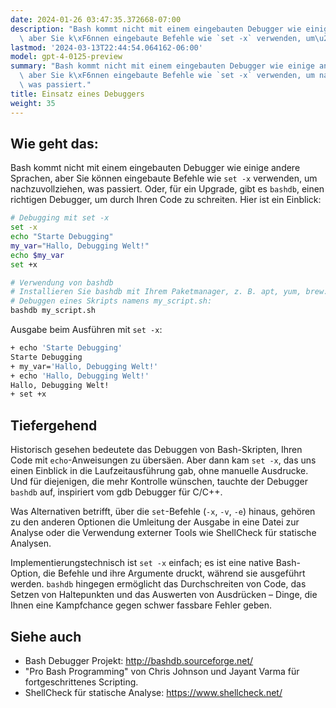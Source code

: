```yaml
---
date: 2024-01-26 03:47:35.372668-07:00
description: "Bash kommt nicht mit einem eingebauten Debugger wie einige andere Sprachen,\
  \ aber Sie k\xF6nnen eingebaute Befehle wie `set -x` verwenden, um\u2026"
lastmod: '2024-03-13T22:44:54.064162-06:00'
model: gpt-4-0125-preview
summary: "Bash kommt nicht mit einem eingebauten Debugger wie einige andere Sprachen,\
  \ aber Sie k\xF6nnen eingebaute Befehle wie `set -x` verwenden, um nachzuvollziehen,\
  \ was passiert."
title: Einsatz eines Debuggers
weight: 35
---
```


## Wie geht das:
Bash kommt nicht mit einem eingebauten Debugger wie einige andere Sprachen, aber Sie können eingebaute Befehle wie `set -x` verwenden, um nachzuvollziehen, was passiert. Oder, für ein Upgrade, gibt es `bashdb`, einen richtigen Debugger, um durch Ihren Code zu schreiten. Hier ist ein Einblick:

```Bash
# Debugging mit set -x
set -x
echo "Starte Debugging"
my_var="Hallo, Debugging Welt!"
echo $my_var
set +x

# Verwendung von bashdb
# Installieren Sie bashdb mit Ihrem Paketmanager, z. B. apt, yum, brew.
# Debuggen eines Skripts namens my_script.sh:
bashdb my_script.sh
```

Ausgabe beim Ausführen mit `set -x`:
```Bash
+ echo 'Starte Debugging'
Starte Debugging
+ my_var='Hallo, Debugging Welt!'
+ echo 'Hallo, Debugging Welt!'
Hallo, Debugging Welt!
+ set +x
```

## Tiefergehend
Historisch gesehen bedeutete das Debuggen von Bash-Skripten, Ihren Code mit `echo`-Anweisungen zu übersäen. Aber dann kam `set -x`, das uns einen Einblick in die Laufzeitausführung gab, ohne manuelle Ausdrucke. Und für diejenigen, die mehr Kontrolle wünschen, tauchte der Debugger `bashdb` auf, inspiriert vom gdb Debugger für C/C++.

Was Alternativen betrifft, über die `set`-Befehle (`-x`, `-v`, `-e`) hinaus, gehören zu den anderen Optionen die Umleitung der Ausgabe in eine Datei zur Analyse oder die Verwendung externer Tools wie ShellCheck für statische Analysen.

Implementierungstechnisch ist `set -x` einfach; es ist eine native Bash-Option, die Befehle und ihre Argumente druckt, während sie ausgeführt werden. `bashdb` hingegen ermöglicht das Durchschreiten von Code, das Setzen von Haltepunkten und das Auswerten von Ausdrücken – Dinge, die Ihnen eine Kampfchance gegen schwer fassbare Fehler geben.

## Siehe auch
- Bash Debugger Projekt: http://bashdb.sourceforge.net/
- "Pro Bash Programming" von Chris Johnson und Jayant Varma für fortgeschrittenes Scripting.
- ShellCheck für statische Analyse: https://www.shellcheck.net/
